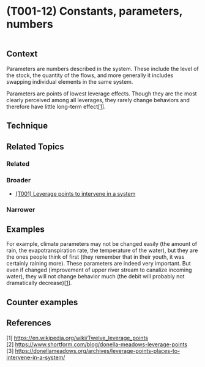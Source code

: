 # (T001-12) Constants, parameters, numbers

<image>

## Context

Parameters are numbers described in the system. These include the level of the stock, the quantity of the flows, and more generally it includes swapping individual elements in the same system.  

Parameters are points of lowest leverage effects. Though they are the most clearly perceived among all leverages, they rarely change behaviors and therefore have little long-term effect[[1](#1)].

## Technique


## Related Topics

### Related

### Broader

* [(T001) Leverage points to intervene in a system](../(T001)%20Leverage%20points%20to%20intervene%20in%20a%20system/README.md)

### Narrower


## Examples

For example, climate parameters may not be changed easily (the amount of rain, the evapotranspiration rate, the temperature of the water), but they are the ones people think of first (they remember that in their youth, it was certainly raining more). These parameters are indeed very important. But even if changed (improvement of upper river stream to canalize incoming water), they will not change behavior much (the debit will probably not dramatically decrease)[[1](#1)].

## Counter examples

<links to counter-examples>

## References

<a name="1">[1]</a> https://en.wikipedia.org/wiki/Twelve_leverage_points  
<a name="2" />[2] https://www.shortform.com/blog/donella-meadows-leverage-points  
<a name="3">[3]</a> https://donellameadows.org/archives/leverage-points-places-to-intervene-in-a-system/